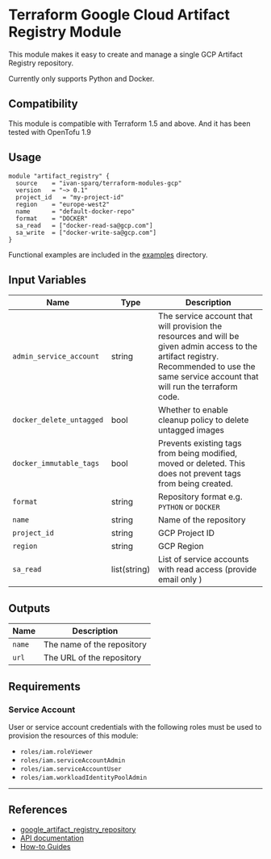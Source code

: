# Terraform Google Cloud Artifact Registry Module

This module makes it easy to create and manage a single GCP Artifact Registry repository.

Currently only supports Python and Docker.

## Compatibility

This module is compatible with Terraform 1.5 and above.
And it has been tested with OpenTofu 1.9

## Usage

```hcl
module "artifact_registry" {
  source    = "ivan-sparq/terraform-modules-gcp"
  version   = "~> 0.1"
  project_id   = "my-project-id"
  region    = "europe-west2"
  name      = "default-docker-repo"
  format    = "DOCKER"
  sa_read   = ["docker-read-sa@gcp.com"]
  sa_write  = ["docker-write-sa@gcp.com"]
}
```

Functional examples are included in the [examples](./examples) directory.

## Input Variables

| Name                     | Type         | Description                                                                                                                                                                                  |
| ------------------------ | ------------ | -------------------------------------------------------------------------------------------------------------------------------------------------------------------------------------------- |
| `admin_service_account`  | string       | The service account that will provision the resources and will be given admin access to the artifact registry. Recommended to use the same service account that will run the terraform code. |
| `docker_delete_untagged` | bool         | Whether to enable cleanup policy to delete untagged images                                                                                                                                   |
| `docker_immutable_tags`  | bool         | Prevents existing tags from being modified, moved or deleted. This does not prevent tags from being created.                                                                                 |
| `format`                 | string       | Repository format e.g. `PYTHON` or `DOCKER`                                                                                                                                                  |
| `name`                   | string       | Name of the repository                                                                                                                                                                       |
| `project_id`             | string       | GCP Project ID                                                                                                                                                                               |
| `region`                 | string       | GCP Region                                                                                                                                                                                   |
| `sa_read`                | list(string) | List of service accounts with read access (provide email only )                                                                                                                              |

## Outputs

| Name   | Description                |
| ------ | -------------------------- |
| `name` | The name of the repository |
| `url`  | The URL of the repository  |

## Requirements

### Service Account

User or service account credentials with the following roles must be used to provision the resources of this module:

- `roles/iam.roleViewer`
- `roles/iam.serviceAccountAdmin`
- `roles/iam.serviceAccountUser`
- `roles/iam.workloadIdentityPoolAdmin`

---

## References

- [google_artifact_registry_repository](https://registry.terraform.io/providers/hashicorp/google/latest/docs/resources/artifact_registry_repository)
- [API documentation](https://cloud.google.com/artifact-registry/docs/reference/rest/v1/projects.locations.repositories)
- [How-to Guides](https://cloud.google.com/artifact-registry/docs/overview)
